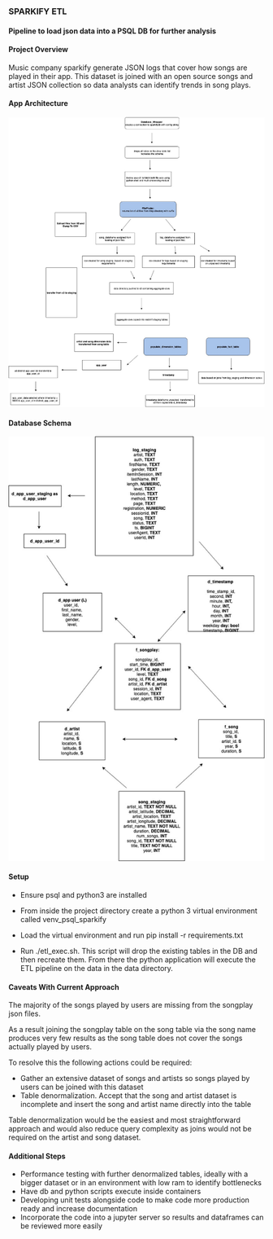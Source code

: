 ### SPARKIFY ETL 
#### Pipeline to load json data into a PSQL DB for further analysis

#### Project Overview

Music company sparkify generate JSON logs that cover how songs are played in their app. This dataset is joined with an open source songs and artist JSON collection so data analysts can identify trends in song plays.

#### App Architecture
![App Architecture Diagram](diagrams/sparkify_app.jpg)

#### Database Schema 
![(Database Schema)](diagrams/sparkify_sql.jpg)

#### Setup

* Ensure psql and python3 are installed

* From inside the project directory create a python 3 virtual environment called venv_psql_sparkify
  
* Load the virtual environment and run pip install -r requirements.txt
  
* Run ./etl_exec.sh. This script will drop the existing tables in the DB and then recreate them. From there the python application will execute the ETL pipeline on the data in the data directory. 

#### Caveats With Current Approach

The majority of the songs played by users are missing from the songplay json files. 

As a result joining the songplay table on the song table via the song name produces very few results as the song table does not cover the songs actually played by users. 

To resolve this the following actions could be required:

* Gather an extensive dataset of songs and artists so songs played by users can be joined with this dataset
* Table denormalization. Accept that the song and artist dataset is incomplete and insert the song and artist name directly into the table

Table denormalization would be the easiest and most straightforward approach and would also reduce query complexity as joins would not be required on the artist and song dataset. 

#### Additional Steps

* Performance testing with further denormalized tables, ideally with a bigger dataset or in an environment with low ram to identify bottlenecks
* Have db and python scripts execute inside containers
* Developing unit tests alongside code to make code more production ready and increase documentation
* Incorporate the code into a jupyter server so results and dataframes can be reviewed more easily

